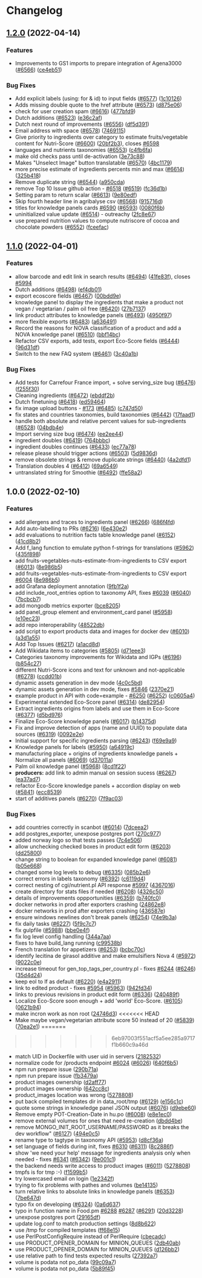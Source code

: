 # Changelog

## [1.2.0](https://github.com/openfoodfacts/openfoodfacts-server/compare/v1.1.0...v1.2.0) (2022-04-14)


### Features

* Improvements to GS1 imports to prepare integration of Agena3000 ([#6566](https://github.com/openfoodfacts/openfoodfacts-server/issues/6566)) ([ce4eb51](https://github.com/openfoodfacts/openfoodfacts-server/commit/ce4eb51a3817774a9912209e8a67508ff785b7df))


### Bug Fixes

* Add explicit labels (using: for & id) to input fields  ([#6577](https://github.com/openfoodfacts/openfoodfacts-server/issues/6577)) ([1c10126](https://github.com/openfoodfacts/openfoodfacts-server/commit/1c1012680da820690a611ccb171863f3dddc378f))
* Adds missing double quote to the href attribute ([#6573](https://github.com/openfoodfacts/openfoodfacts-server/issues/6573)) ([d875e06](https://github.com/openfoodfacts/openfoodfacts-server/commit/d875e062cc4d202aaf10c75645493ff0369a7e84))
* check for user creation spam  ([#6616](https://github.com/openfoodfacts/openfoodfacts-server/issues/6616)) ([477bfd9](https://github.com/openfoodfacts/openfoodfacts-server/commit/477bfd96ba5edcdb8029117117acb6f612111635))
* Dutch additions ([#6523](https://github.com/openfoodfacts/openfoodfacts-server/issues/6523)) ([e36c2af](https://github.com/openfoodfacts/openfoodfacts-server/commit/e36c2af577dbdd89bb033074185a6d3066a4cfab))
* Dutch next round of improvements ([#6556](https://github.com/openfoodfacts/openfoodfacts-server/issues/6556)) ([df5d391](https://github.com/openfoodfacts/openfoodfacts-server/commit/df5d391c2dbf540c0df10f1adbe683ecaf33eb74))
* Email address with space ([#6578](https://github.com/openfoodfacts/openfoodfacts-server/issues/6578)) ([7469115](https://github.com/openfoodfacts/openfoodfacts-server/commit/74691151f648c7e87247674a90f6cc53d68cdfaa))
* Give priority to ingredients over category to estimate fruits/vegetable content for Nutri-Score ([#6600](https://github.com/openfoodfacts/openfoodfacts-server/issues/6600)) ([20bf2b3](https://github.com/openfoodfacts/openfoodfacts-server/commit/20bf2b38f1db437a72467d78b4e9309d4f432b2a)), closes [#6598](https://github.com/openfoodfacts/openfoodfacts-server/issues/6598)
* languages and nutrients taxonomies ([#6553](https://github.com/openfoodfacts/openfoodfacts-server/issues/6553)) ([c4fb6fa](https://github.com/openfoodfacts/openfoodfacts-server/commit/c4fb6fa5e165713a2c9ba9b8e4e24be5c4bb6983))
* make old checks pass until de-activation ([3e73c88](https://github.com/openfoodfacts/openfoodfacts-server/commit/3e73c887d4e0613bbcc49720aaf1ee49b8001aa9))
* Makes "Unselect Image" button translatable ([#6570](https://github.com/openfoodfacts/openfoodfacts-server/issues/6570)) ([4bc1179](https://github.com/openfoodfacts/openfoodfacts-server/commit/4bc1179e2d3b1687e742e6b913636b81dd350546))
* more precise estimate of ingredients percents min and max ([#6614](https://github.com/openfoodfacts/openfoodfacts-server/issues/6614)) ([325b418](https://github.com/openfoodfacts/openfoodfacts-server/commit/325b418294d6bc3da79b9b583aa729f36133abe9))
* Remove duplicate string ([#6544](https://github.com/openfoodfacts/openfoodfacts-server/issues/6544)) ([a950cda](https://github.com/openfoodfacts/openfoodfacts-server/commit/a950cda609426841d9b597ca6314c10262860507))
* remove Top 10 Issue github action - [#6518](https://github.com/openfoodfacts/openfoodfacts-server/issues/6518) ([#6519](https://github.com/openfoodfacts/openfoodfacts-server/issues/6519)) ([fc36d1b](https://github.com/openfoodfacts/openfoodfacts-server/commit/fc36d1ba0c2c5cb9b1a301f3f36becebf136c269))
* Setting param to return scalar ([#6613](https://github.com/openfoodfacts/openfoodfacts-server/issues/6613)) ([9e80edf](https://github.com/openfoodfacts/openfoodfacts-server/commit/9e80edfc0b1ed29ccfb2dd99ead239239e3a18f0))
* Skip fourth header line in agribalyse csv ([#6568](https://github.com/openfoodfacts/openfoodfacts-server/issues/6568)) ([915716d](https://github.com/openfoodfacts/openfoodfacts-server/commit/915716d2ee689888ae4167292a1dd40b061e919b))
* titles for knowledge panels cards [#6590](https://github.com/openfoodfacts/openfoodfacts-server/issues/6590) ([#6593](https://github.com/openfoodfacts/openfoodfacts-server/issues/6593)) ([0080f6b](https://github.com/openfoodfacts/openfoodfacts-server/commit/0080f6b80b5dd101ff67943cf85cc599fdd7d1d0))
* uninitialized value update ([#6514](https://github.com/openfoodfacts/openfoodfacts-server/issues/6514)) - outreachy ([2fc8e67](https://github.com/openfoodfacts/openfoodfacts-server/commit/2fc8e672fd051097290ee6be5cd678b0fab0a043))
* use prepared nutrition values to compute nutriscore of cocoa and chocolate powders ([#6552](https://github.com/openfoodfacts/openfoodfacts-server/issues/6552)) ([fceefac](https://github.com/openfoodfacts/openfoodfacts-server/commit/fceefac6896889f2c048e69219b21e52f7296e48))

## [1.1.0](https://github.com/openfoodfacts/openfoodfacts-server/compare/v1.0.0...v1.1.0) (2022-04-01)


### Features

* allow barcode and edit link in search results ([#6494](https://github.com/openfoodfacts/openfoodfacts-server/issues/6494)) ([41fe83f](https://github.com/openfoodfacts/openfoodfacts-server/commit/41fe83f9059d36806fd8d61a0ba2736d2c543fd2)), closes [#5994](https://github.com/openfoodfacts/openfoodfacts-server/issues/5994)
* Dutch additions ([#6498](https://github.com/openfoodfacts/openfoodfacts-server/issues/6498)) ([ef4db01](https://github.com/openfoodfacts/openfoodfacts-server/commit/ef4db0115f301a9f109020426e9affd747dfedc2))
* export ecoscore fields ([#6467](https://github.com/openfoodfacts/openfoodfacts-server/issues/6467)) ([00bdd9e](https://github.com/openfoodfacts/openfoodfacts-server/commit/00bdd9e444544e2b702c80ef5b16d9ba6f673e62))
* knowledge panel to display the ingredients that make a product not vegan / vegetarian / palm oil free ([#6420](https://github.com/openfoodfacts/openfoodfacts-server/issues/6420)) ([27b7137](https://github.com/openfoodfacts/openfoodfacts-server/commit/27b7137cbb6ce982454fd1b2d218ad81db8058e6))
* link product attributes to knowledge panels ([#6493](https://github.com/openfoodfacts/openfoodfacts-server/issues/6493)) ([4950f97](https://github.com/openfoodfacts/openfoodfacts-server/commit/4950f97b2dba8fc64358a1da93a01a66ba3362e2))
* more flexible exports ([#6483](https://github.com/openfoodfacts/openfoodfacts-server/issues/6483)) ([a636491](https://github.com/openfoodfacts/openfoodfacts-server/commit/a63649131a006de9242ab7e7a00e3893e4c053ca))
* Record the reasons for NOVA classification of a product and add a NOVA knowledge panel ([#6510](https://github.com/openfoodfacts/openfoodfacts-server/issues/6510)) ([bbf14bc](https://github.com/openfoodfacts/openfoodfacts-server/commit/bbf14bc7b99d1be29687188363ac37174a7dabcb))
* Refactor CSV exports, add tests, export Eco-Score fields ([#6444](https://github.com/openfoodfacts/openfoodfacts-server/issues/6444)) ([96d31df](https://github.com/openfoodfacts/openfoodfacts-server/commit/96d31df70a4914b240c66a73d35f436f63093af7))
* Switch to the new FAQ system ([#6461](https://github.com/openfoodfacts/openfoodfacts-server/issues/6461)) ([3c40a1b](https://github.com/openfoodfacts/openfoodfacts-server/commit/3c40a1b2bf9ce9339c7e56b69b5bf9666bd907a5))


### Bug Fixes

* Add tests for Carrefour France import, + solve serving_size bug ([#6476](https://github.com/openfoodfacts/openfoodfacts-server/issues/6476)) ([f255f30](https://github.com/openfoodfacts/openfoodfacts-server/commit/f255f3061217de4edbf619ce178804eb55dfb050))
* Cleaning ingredients ([#6472](https://github.com/openfoodfacts/openfoodfacts-server/issues/6472)) ([ebddf2b](https://github.com/openfoodfacts/openfoodfacts-server/commit/ebddf2b05a4337530fd6fdc3fa62dc19ff1c44fc))
* Dutch finetuning ([#6418](https://github.com/openfoodfacts/openfoodfacts-server/issues/6418)) ([ed59464](https://github.com/openfoodfacts/openfoodfacts-server/commit/ed5946495d8a6b1f2845258ef0988e77265ab05d))
* fix image upload buttons - [#173](https://github.com/openfoodfacts/openfoodfacts-server/issues/173) ([#6485](https://github.com/openfoodfacts/openfoodfacts-server/issues/6485)) ([c747d50](https://github.com/openfoodfacts/openfoodfacts-server/commit/c747d507283f3532b9f3bc1992f0e5c37a8f36f1))
* fix states and countries taxonomies, build taxonomies ([#6442](https://github.com/openfoodfacts/openfoodfacts-server/issues/6442)) ([17faad1](https://github.com/openfoodfacts/openfoodfacts-server/commit/17faad1a655ad05d794a3adeab0ff34ba5269c74))
* handle both absolute and relative percent values for sub-ingredients ([#6528](https://github.com/openfoodfacts/openfoodfacts-server/issues/6528)) ([04bdb4e](https://github.com/openfoodfacts/openfoodfacts-server/commit/04bdb4e8ee9f23e7a8cb810883c6f1b36e65cb1b))
* Import serving size bug ([#6474](https://github.com/openfoodfacts/openfoodfacts-server/issues/6474)) ([ee2ee44](https://github.com/openfoodfacts/openfoodfacts-server/commit/ee2ee44699933cbb546b953fa21f77faf32ac6ca))
* ingredient doubles ([#6419](https://github.com/openfoodfacts/openfoodfacts-server/issues/6419)) ([764bbbc](https://github.com/openfoodfacts/openfoodfacts-server/commit/764bbbcd86e2482b9abfdd3a82d960bd78832c9d))
* ingredient doubles continues ([#6433](https://github.com/openfoodfacts/openfoodfacts-server/issues/6433)) ([ec77a78](https://github.com/openfoodfacts/openfoodfacts-server/commit/ec77a782631701af3db2aa799789214b7e5a2cce))
* release please should trigger actions ([#6503](https://github.com/openfoodfacts/openfoodfacts-server/issues/6503)) ([5d9836d](https://github.com/openfoodfacts/openfoodfacts-server/commit/5d9836dadbc9f87cc48f4777d1b84a3687054f42))
* remove obsolete strings & remove duplicate strings ([#6440](https://github.com/openfoodfacts/openfoodfacts-server/issues/6440)) ([4a2dfd1](https://github.com/openfoodfacts/openfoodfacts-server/commit/4a2dfd16221f27893d8decbc68a5284a91ee4e8b))
* Translation doubles 4 ([#6412](https://github.com/openfoodfacts/openfoodfacts-server/issues/6412)) ([69a6549](https://github.com/openfoodfacts/openfoodfacts-server/commit/69a65490909df062bd19011482a7cde44822605a))
* untranslated string for Smoothie ([#6492](https://github.com/openfoodfacts/openfoodfacts-server/issues/6492)) ([ffe58a2](https://github.com/openfoodfacts/openfoodfacts-server/commit/ffe58a2392616b1b2ea0821cdace66b6495c3919))

## 1.0.0 (2022-02-10)


### Features

* add allergens and traces to ingredients panel ([#6266](https://github.com/openfoodfacts/openfoodfacts-server/issues/6266)) ([686f4fd](https://github.com/openfoodfacts/openfoodfacts-server/commit/686f4fdf5d2b26209581c91050c7c7fc08845814))
* Add auto-labelling to PRs ([#6216](https://github.com/openfoodfacts/openfoodfacts-server/issues/6216)) ([6e430e2](https://github.com/openfoodfacts/openfoodfacts-server/commit/6e430e2a7d96b9c198166e0341698509c15b1802))
* add evaluations to nutrition facts table knowledge panel ([#6152](https://github.com/openfoodfacts/openfoodfacts-server/issues/6152)) ([41cd8b2](https://github.com/openfoodfacts/openfoodfacts-server/commit/41cd8b235d5939fec421800e34ac3e994f524b99))
* Add f_lang function to emulate python f-strings for translations ([#5962](https://github.com/openfoodfacts/openfoodfacts-server/issues/5962)) ([435f898](https://github.com/openfoodfacts/openfoodfacts-server/commit/435f89812f90e6805176b7aef0b2a34bf15f0612))
* add fruits-vegetables-nuts-estimate-from-ingredients to CSV export ([#6013](https://github.com/openfoodfacts/openfoodfacts-server/issues/6013)) ([8e986b5](https://github.com/openfoodfacts/openfoodfacts-server/commit/8e986b507d47a0a51f2f6c22fbff7ec41e407bd0))
* add fruits-vegetables-nuts-estimate-from-ingredients to CSV export [#6004](https://github.com/openfoodfacts/openfoodfacts-server/issues/6004) ([8e986b5](https://github.com/openfoodfacts/openfoodfacts-server/commit/8e986b507d47a0a51f2f6c22fbff7ec41e407bd0))
* add Grafana deployment annotation ([9fb1f2a](https://github.com/openfoodfacts/openfoodfacts-server/commit/9fb1f2adb1b4d3a1d7f17fb62fedafd80f8a0c55))
* add include_root_entries option to taxonomy API, fixes [#6039](https://github.com/openfoodfacts/openfoodfacts-server/issues/6039) ([#6040](https://github.com/openfoodfacts/openfoodfacts-server/issues/6040)) ([7bcbcb7](https://github.com/openfoodfacts/openfoodfacts-server/commit/7bcbcb7ca1e59ad6d0703133b0cef9e320b0fb8e))
* add mongodb metrics exporter ([bce8205](https://github.com/openfoodfacts/openfoodfacts-server/commit/bce8205d9586694d2d27c4c53a4d241decaf6a87))
* add panel_group element and environment_card panel ([#5958](https://github.com/openfoodfacts/openfoodfacts-server/issues/5958)) ([e10ec23](https://github.com/openfoodfacts/openfoodfacts-server/commit/e10ec233c62ad3d727eb9dee68ef7cd55a7a8fb5))
* add repo interoperability ([48522db](https://github.com/openfoodfacts/openfoodfacts-server/commit/48522dbc59e9841a92e9a6a5061dc1c31b8b24e1))
* add script to export products data and images for docker dev ([#6010](https://github.com/openfoodfacts/openfoodfacts-server/issues/6010)) ([a3d1a55](https://github.com/openfoodfacts/openfoodfacts-server/commit/a3d1a5551c70c6c163bd59988feb9ec6a93812c7))
* Add Top Issues ([#6217](https://github.com/openfoodfacts/openfoodfacts-server/issues/6217)) ([a1acd8d](https://github.com/openfoodfacts/openfoodfacts-server/commit/a1acd8d178518252c5b6d5845a2cf1a5a5dcd8cc))
* Add Wikidata items to categories ([#5805](https://github.com/openfoodfacts/openfoodfacts-server/issues/5805)) ([d71eee3](https://github.com/openfoodfacts/openfoodfacts-server/commit/d71eee339b7dc62ef2f2968974f4c4ff6c1075bf))
* Categories taxonomy improvements for Wikidata and IGPs ([#6196](https://github.com/openfoodfacts/openfoodfacts-server/issues/6196)) ([b854c27](https://github.com/openfoodfacts/openfoodfacts-server/commit/b854c27810b8d970d6cb45c567b43449217e0ef0))
* different Nutri-Score icons and text for unknown and not-applicable  ([#6278](https://github.com/openfoodfacts/openfoodfacts-server/issues/6278)) ([ccdd01b](https://github.com/openfoodfacts/openfoodfacts-server/commit/ccdd01bd1dc99a537c791f0fadf6609d4e4d3e23))
* dynamic assets generation in dev mode ([4c0c5bd](https://github.com/openfoodfacts/openfoodfacts-server/commit/4c0c5bda5ac2a9df8a7f462895c0babd63f04a2e))
* dynamic assets generation in dev mode, fixes [#5846](https://github.com/openfoodfacts/openfoodfacts-server/issues/5846) ([2370e21](https://github.com/openfoodfacts/openfoodfacts-server/commit/2370e214aac0b64ae6c8dda03c9679d5c63458d0))
* example product in API with code=example - [#6250](https://github.com/openfoodfacts/openfoodfacts-server/issues/6250) ([#6252](https://github.com/openfoodfacts/openfoodfacts-server/issues/6252)) ([c0605a4](https://github.com/openfoodfacts/openfoodfacts-server/commit/c0605a4e7a40a8ac2b39c28e6007f95ffb150dba))
* Experimental extended Eco-Score panel ([#6314](https://github.com/openfoodfacts/openfoodfacts-server/issues/6314)) ([de82954](https://github.com/openfoodfacts/openfoodfacts-server/commit/de8295462984397b0407579a77beb001789e95a9))
* Extract ingredients origins from labels and use them in Eco-Score ([#6377](https://github.com/openfoodfacts/openfoodfacts-server/issues/6377)) ([d5bd976](https://github.com/openfoodfacts/openfoodfacts-server/commit/d5bd97628522f8db5944df35877d230b36e23ec9))
* Finalize Eco-Score knowledge panels ([#6017](https://github.com/openfoodfacts/openfoodfacts-server/issues/6017)) ([b14375d](https://github.com/openfoodfacts/openfoodfacts-server/commit/b14375dd93c29a56fa34ada2a4d9eb24cbe11d61))
* Fix and improve detection of apps (name and UUID) to populate data sources ([#6319](https://github.com/openfoodfacts/openfoodfacts-server/issues/6319)) ([0092e2e](https://github.com/openfoodfacts/openfoodfacts-server/commit/0092e2e0a119290742574bf7e8de8d52d58ea6d9))
* Initial support for specific ingredients parsing ([#6243](https://github.com/openfoodfacts/openfoodfacts-server/issues/6243)) ([f69e9a9](https://github.com/openfoodfacts/openfoodfacts-server/commit/f69e9a90e349bf6b04c3c02a5601aec47e14f807))
* Knowledge panels for labels ([#5950](https://github.com/openfoodfacts/openfoodfacts-server/issues/5950)) ([a64919c](https://github.com/openfoodfacts/openfoodfacts-server/commit/a64919c36c10a507516f5567114eb0eae76b9c29))
* manufacturing place + origins of ingredients knowledge panels + Normalize all panels ([#6069](https://github.com/openfoodfacts/openfoodfacts-server/issues/6069)) ([d37011a](https://github.com/openfoodfacts/openfoodfacts-server/commit/d37011a49cc816bcb2722222dbaad3ed171d1482))
* Palm oil knowledge panel ([#5968](https://github.com/openfoodfacts/openfoodfacts-server/issues/5968)) ([8cd1f22](https://github.com/openfoodfacts/openfoodfacts-server/commit/8cd1f22d10b96f1047b6340428e9167b37a7af0c))
* **producers:** add link to admin manual on session sucess ([#6267](https://github.com/openfoodfacts/openfoodfacts-server/issues/6267)) ([ea37ad7](https://github.com/openfoodfacts/openfoodfacts-server/commit/ea37ad726df1622e33a86e76bc92933c7afef0d8))
* refactor Eco-Score knowledge panels + accordion display on web ([#5841](https://github.com/openfoodfacts/openfoodfacts-server/issues/5841)) ([ecc8539](https://github.com/openfoodfacts/openfoodfacts-server/commit/ecc85397549be72e7fb9166087cdd8738a4902ec))
* start of additives panels ([#6270](https://github.com/openfoodfacts/openfoodfacts-server/issues/6270)) ([7f9ac03](https://github.com/openfoodfacts/openfoodfacts-server/commit/7f9ac03c05a217e5fd8b15307b9a162fe8a31a35))


### Bug Fixes

* add countries correctly in scanbot ([#6014](https://github.com/openfoodfacts/openfoodfacts-server/issues/6014)) ([7dceea2](https://github.com/openfoodfacts/openfoodfacts-server/commit/7dceea2df879a5bfeb1f86884b9d48f7a56e8a75))
* add postgres_exporter, unexpose postgres port ([270c977](https://github.com/openfoodfacts/openfoodfacts-server/commit/270c97773ac8b1fafd2ca28ed4a574ddb77517eb))
* added norway logo so that tests passes ([7c4e506](https://github.com/openfoodfacts/openfoodfacts-server/commit/7c4e506f0b12a466f25c0a2ace23f8859f31d759))
* allow unchecking checked boxes in product edit form ([#6203](https://github.com/openfoodfacts/openfoodfacts-server/issues/6203)) ([dd25800](https://github.com/openfoodfacts/openfoodfacts-server/commit/dd25800e8e16f25282be90bc43d0fe4cf2c388fa))
* change string to boolean for expanded knowledge panel ([#6081](https://github.com/openfoodfacts/openfoodfacts-server/issues/6081)) ([b05e668](https://github.com/openfoodfacts/openfoodfacts-server/commit/b05e6683b96aac465b19fc608b6b780ddec25f66))
* changed some log levels to debug ([#6335](https://github.com/openfoodfacts/openfoodfacts-server/issues/6335)) ([085b2e6](https://github.com/openfoodfacts/openfoodfacts-server/commit/085b2e6623cb8ccf66b370e5bd75adca337ac224))
* correct errors in labels taxonomy ([#6392](https://github.com/openfoodfacts/openfoodfacts-server/issues/6392)) ([c6119d4](https://github.com/openfoodfacts/openfoodfacts-server/commit/c6119d4c4874d50de1f6046c81512642357e1383))
* correct nesting of cgi/nutrient.pl API response [#5997](https://github.com/openfoodfacts/openfoodfacts-server/issues/5997) ([4367016](https://github.com/openfoodfacts/openfoodfacts-server/commit/43670163d2f277469a2163daccf2db98e758d4a4))
* create directory for stats files if needed ([#6208](https://github.com/openfoodfacts/openfoodfacts-server/issues/6208)) ([4326c50](https://github.com/openfoodfacts/openfoodfacts-server/commit/4326c50a418f8271e44e808b1a8f1b16aff639d9))
* details of improvements oppportunities ([#6359](https://github.com/openfoodfacts/openfoodfacts-server/issues/6359)) ([b740fc0](https://github.com/openfoodfacts/openfoodfacts-server/commit/b740fc0a46abbbc6a9f46c4ddc1916f469655a63))
* docker networks in prod after exporters crashing ([24862e8](https://github.com/openfoodfacts/openfoodfacts-server/commit/24862e829b2e0038bd445c6ffefc5d5b7f776472))
* docker networks in prod after exporters crashing ([436587e](https://github.com/openfoodfacts/openfoodfacts-server/commit/436587e2ef8e86d2fd7495341eeb1a6531593164))
* ensure windows newlines don't break panels ([#6254](https://github.com/openfoodfacts/openfoodfacts-server/issues/6254)) ([74e9b3a](https://github.com/openfoodfacts/openfoodfacts-server/commit/74e9b3a5d166b7da5fc4d8c9fe6ee1b5d5e839a0))
* fix daily tasks ([#6227](https://github.com/openfoodfacts/openfoodfacts-server/issues/6227)) ([5f9c7c7](https://github.com/openfoodfacts/openfoodfacts-server/commit/5f9c7c774da4c1d6d0934044aeddcd2c2e74bb56))
* fix gulpfile ([#5988](https://github.com/openfoodfacts/openfoodfacts-server/issues/5988)) ([bbe0e4f](https://github.com/openfoodfacts/openfoodfacts-server/commit/bbe0e4f631009b2016feb461d1b5464d90cab2b7))
* fix log level config handling ([344a7aa](https://github.com/openfoodfacts/openfoodfacts-server/commit/344a7aae899dd852c64cf75b065b030645aafca1))
* fixes to have build_lang running ([c99538b](https://github.com/openfoodfacts/openfoodfacts-server/commit/c99538bfa875bde9694aa4e6f5429c3984dc7c65))
* French translation for appetizers ([#6253](https://github.com/openfoodfacts/openfoodfacts-server/issues/6253)) ([bcbc70c](https://github.com/openfoodfacts/openfoodfacts-server/commit/bcbc70ccf130db0cff7f391816f32e6b5a8cfedd))
* identify lecitina de girasol additive and make emulsifiers Nova 4 ([#5972](https://github.com/openfoodfacts/openfoodfacts-server/issues/5972)) ([9022c0e](https://github.com/openfoodfacts/openfoodfacts-server/commit/9022c0eaf3b5dcd90e555449819bd69412b2619e))
* increase timeout for gen_top_tags_per_country.pl - fixes [#6244](https://github.com/openfoodfacts/openfoodfacts-server/issues/6244) ([#6246](https://github.com/openfoodfacts/openfoodfacts-server/issues/6246)) ([35d4d24](https://github.com/openfoodfacts/openfoodfacts-server/commit/35d4d248cefd89c3800d86ec369f620e0a34d38d))
* keep eol to lf as default ([#6220](https://github.com/openfoodfacts/openfoodfacts-server/issues/6220)) ([e4a2911](https://github.com/openfoodfacts/openfoodfacts-server/commit/e4a29117a44bca7a96e216d32282d20392446e6e))
* link to edited product - fixes [#5954](https://github.com/openfoodfacts/openfoodfacts-server/issues/5954) ([#5963](https://github.com/openfoodfacts/openfoodfacts-server/issues/5963)) ([942fd34](https://github.com/openfoodfacts/openfoodfacts-server/commit/942fd348fa89a7a8cd720976fa4984047276b016))
* links to previous revisions in product edit form ([#6336](https://github.com/openfoodfacts/openfoodfacts-server/issues/6336)) ([240489f](https://github.com/openfoodfacts/openfoodfacts-server/commit/240489f25eb3ba245b7f97e88000a6de179bb5a9))
* Localize Eco-Score soon enough + add 'world' Eco-Score. ([#6105](https://github.com/openfoodfacts/openfoodfacts-server/issues/6105)) ([0621b94](https://github.com/openfoodfacts/openfoodfacts-server/commit/0621b94bcaeb1f4f157a04e8cc214fdc201202d7))
* make incron work as non root ([24746d3](https://github.com/openfoodfacts/openfoodfacts-server/commit/24746d31814c336c388b09a2192492d52e463865))
<<<<<<< HEAD
* Make maybe vegan/vegetarian attribute score 50 instead of 20 ([#5839](https://github.com/openfoodfacts/openfoodfacts-server/issues/5839)) ([70ea2e1](https://github.com/openfoodfacts/openfoodfacts-server/commit/70ea2e1086192c2645280cec0d262e31fa72b819))
=======
>>>>>>> 6eb97003f551acf5a5ee285a9717f1b660c9a46d
* match UID in Dockerfile with user uid in servers ([2182532](https://github.com/openfoodfacts/openfoodfacts-server/commit/2182532ec2308389765d07e7bb1ba1212a3cd4ae))
* normalize code for /products endpoint [#6024](https://github.com/openfoodfacts/openfoodfacts-server/issues/6024) ([#6026](https://github.com/openfoodfacts/openfoodfacts-server/issues/6026)) ([640f6b5](https://github.com/openfoodfacts/openfoodfacts-server/commit/640f6b5420a179221914493afab2ad4d89cfb383))
* npm run prepare issue ([290b71a](https://github.com/openfoodfacts/openfoodfacts-server/commit/290b71a084306166de4ff2abd10764e9cb273236))
* npm run prepare issue ([fb3479a](https://github.com/openfoodfacts/openfoodfacts-server/commit/fb3479adbbd47c3580e4861aa8472e8649c0b6aa))
* product images ownership ([d2aff77](https://github.com/openfoodfacts/openfoodfacts-server/commit/d2aff77d9916123fd0f3f8b7b7b15c60533f9637))
* product images ownership ([642cc8c](https://github.com/openfoodfacts/openfoodfacts-server/commit/642cc8c5f5d07ed75834bc4b64efaa587c696941))
* product_images location was wrong ([5278808](https://github.com/openfoodfacts/openfoodfacts-server/commit/5278808d8cd82572bedaf7be7ac151ae202d28c9))
* put back compiled templates dir in data_root/tmp ([#6129](https://github.com/openfoodfacts/openfoodfacts-server/issues/6129)) ([e156c1c](https://github.com/openfoodfacts/openfoodfacts-server/commit/e156c1c35e26932a2349388412cb665a2a42e287))
* quote some strings in knowledge panel JSON output ([#6076](https://github.com/openfoodfacts/openfoodfacts-server/issues/6076)) ([d9ebe60](https://github.com/openfoodfacts/openfoodfacts-server/commit/d9ebe601909cb9ddf1ff47992f34984532600bc6))
* Remove empty POT-Creation-Date in hu.po ([#6008](https://github.com/openfoodfacts/openfoodfacts-server/issues/6008)) ([e8e1ec0](https://github.com/openfoodfacts/openfoodfacts-server/commit/e8e1ec02fbffddaba070c4cdeef20fcf679144b7))
* remove external volumes for ones that need re-creation ([dbdd4be](https://github.com/openfoodfacts/openfoodfacts-server/commit/dbdd4bef8fa09462eb4fe2cc33fba0d78e5f5ebe))
* remove MONGO_INIT_ROOT_USERNAME/PASSWORD as it breaks the dev workflow" ([#6127](https://github.com/openfoodfacts/openfoodfacts-server/issues/6127)) ([494e0c5](https://github.com/openfoodfacts/openfoodfacts-server/commit/494e0c5ccd873ec810e88d9813e9bf7d7a28e40c))
* rename type to tagtype in taxonomy API ([#5953](https://github.com/openfoodfacts/openfoodfacts-server/issues/5953)) ([d8cf36a](https://github.com/openfoodfacts/openfoodfacts-server/commit/d8cf36ae46a457c4d438d95758704aee22c06448))
* set language of fields during init, fixes [#6310](https://github.com/openfoodfacts/openfoodfacts-server/issues/6310) ([#6311](https://github.com/openfoodfacts/openfoodfacts-server/issues/6311)) ([8c2886f](https://github.com/openfoodfacts/openfoodfacts-server/commit/8c2886f0818736dc774e515b24f8b82a4a41d091))
* show 'we need your help' message for ingredients analysis only when needed - fixes [#6341](https://github.com/openfoodfacts/openfoodfacts-server/issues/6341) ([#6342](https://github.com/openfoodfacts/openfoodfacts-server/issues/6342)) ([9e001c1](https://github.com/openfoodfacts/openfoodfacts-server/commit/9e001c199530b626a2e42ec31b665bd4dd1669c8))
* the backend needs write access to product images ([#6011](https://github.com/openfoodfacts/openfoodfacts-server/issues/6011)) ([5278808](https://github.com/openfoodfacts/openfoodfacts-server/commit/5278808d8cd82572bedaf7be7ac151ae202d28c9))
* tmpfs is for tmp :-) ([f1599b5](https://github.com/openfoodfacts/openfoodfacts-server/commit/f1599b560ebadd75c936c58056c548d84cdf1ddb))
* try lowercased email on login ([1e2342f](https://github.com/openfoodfacts/openfoodfacts-server/commit/1e2342fbf9f6bc6191fd2092fce0f15c73bb7e94))
* trying to fix problems with pathes and volumes ([be14135](https://github.com/openfoodfacts/openfoodfacts-server/commit/be14135c02068f635f4b6cc58ef0fbc34f32626a))
* turn relative links to absolute links in knowledge panels ([#6353](https://github.com/openfoodfacts/openfoodfacts-server/issues/6353)) ([7be647d](https://github.com/openfoodfacts/openfoodfacts-server/commit/7be647dd490118a04b6d15ffb94f33071c60f1b6))
* typo fix on developing ([#6324](https://github.com/openfoodfacts/openfoodfacts-server/issues/6324)) ([0a6d637](https://github.com/openfoodfacts/openfoodfacts-server/commit/0a6d63727606d61d39f2a4233421968ec069a00c))
* typo in function name in Food.pm [#6288](https://github.com/openfoodfacts/openfoodfacts-server/issues/6288) [#6287](https://github.com/openfoodfacts/openfoodfacts-server/issues/6287) ([#6291](https://github.com/openfoodfacts/openfoodfacts-server/issues/6291)) ([20d3228](https://github.com/openfoodfacts/openfoodfacts-server/commit/20d32283cd47187ca06a007e9cfe9e045ecf4276))
* unexpose postgres port ([29165df](https://github.com/openfoodfacts/openfoodfacts-server/commit/29165dfd5ada5e3f2a7c019acebdb75f9995656b))
* update log.conf to match production settings ([8d8b622](https://github.com/openfoodfacts/openfoodfacts-server/commit/8d8b622d361f367e797ecd513d39940099ea9b9c))
* use /tmp for compiled templates ([ff68e15](https://github.com/openfoodfacts/openfoodfacts-server/commit/ff68e15309d5ca27d4c52ca76505aec37c3d6244))
* use PerlPostConfigRequire instead of PerlRequire ([cbecadc](https://github.com/openfoodfacts/openfoodfacts-server/commit/cbecadc79ad3a7684f18b6a3727f0b711f139f3d))
* use PRODUCT_OPENER_DOMAIN for MINION_QUEUES ([2db40ab](https://github.com/openfoodfacts/openfoodfacts-server/commit/2db40abc8785f1d6ed56a2dcea9026844c62b2d7))
* use PRODUCT_OPENER_DOMAIN for MINION_QUEUES ([d126bb2](https://github.com/openfoodfacts/openfoodfacts-server/commit/d126bb242ca91d52dff434b9dce341d0e7f6f594))
* use relative path to find tests expected results ([27392a7](https://github.com/openfoodfacts/openfoodfacts-server/commit/27392a7f1e942202ea9af1f677430fe641224302))
* volume is podata not po_data ([99c09a7](https://github.com/openfoodfacts/openfoodfacts-server/commit/99c09a745ff6675d355f60d9e170b5c1edd11bad))
* volume is podata not po_data ([5b89f45](https://github.com/openfoodfacts/openfoodfacts-server/commit/5b89f458c0de5fe7a2c6b375eaf95ca20e8d925e))
